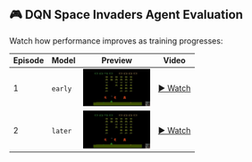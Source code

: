 ## 🎮 DQN Space Invaders Agent Evaluation

Watch how performance improves as training progresses:

| Episode | Model | Preview | Video |
|---------|-------|---------|-------|
| 1       | `early`  | <img src="docs/thumb_early.jpg" width="120"/> | <a href="https://yourusername.github.io/yourrepo/spaceinvaders_early_training.mp4" target="_blank">▶ Watch</a> |
| 2       | `later`  | <img src="docs/thumb_later.jpg" width="120"/> | <a href="https://yourusername.github.io/yourrepo/spaceinvaders_later_training.mp4" target="_blank">▶ Watch</a> |

